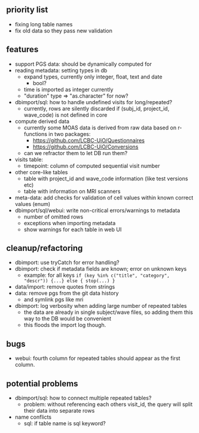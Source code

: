 
## priority list  
  * fixing long table names
  * fix old data so they pass new validation

## features
  * support PGS data: should be dynamically computed for 
  * reading metadata: setting types in db 
    * expand types, currently only integer, float, text and date
      * bool?
    * time is imported as integer currently
    * "duration" type => "as.character" for now?
  * dbimport/sql: how to handle undefined visits for long/repeated?
    * currently, rows are silently discarded if (subj_id, project_id, wave_code) is not defined in core
  * compute derived data
    * currently some MOAS data is derived from raw data based on r-functions in two packages:
      * https://github.com/LCBC-UiO/Questionnaires
      * https://github.com/LCBC-UiO/Conversions
    * can we refractor them to let DB run them?
  * visits table:
    * timepoint: column of computed sequential visit number
  * other core-like tables
    * table with project_id and wave_code information (like test versions etc)
    * table with information on MRI scanners
  * meta-data: add checks for validation of cell values within known correct values (enum)
  * dbimport/sql/webui: write non-critical errors/warnings to metadata
    * number of omitted rows
    * exceptions when importing metadata
    * show warnings for each table in web UI

## cleanup/refactoring
  * dbimport: use tryCatch for error handling?
  * dbimport: check if metadata fields are known; error on unknown keys
    * example: for all keys `if (key %in% c("title", "category", "descr")) {...} else { stop(...) }`
  * data/import: remove quotes from strings 
  * data: remove pgs from the git data history
    * and symlink pgs like mri
  * dbimport: log verbosity when adding large number of repeated tables
    * the data are already in single subject/wave files, so adding them this way to the DB would be convenient
    * this floods the import log though.

## bugs
  * webui: fourth column for repeated tables should appear as the first column.
  
## potential problems
  * dbimport/sql: how to connect multiple repeated tables?
    * problem: without referencing each others visit_id, the query will split their data into separate rows
  * name conflicts
    * sql: if table name is sql keyword?

